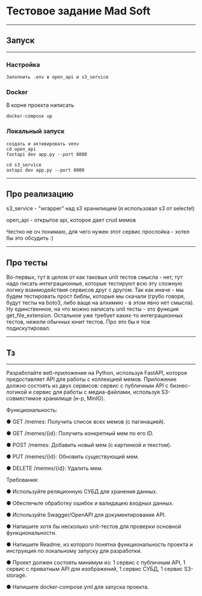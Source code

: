 # Тестовое задание Mad Soft
___

##  Запуск
___
### Настройка

    Заполнить .env в open_api и s3_service 

### Docker

В корне проекта написать

    docker-compose up 

### Локальный запуск
    создать и активировать venv
    cd open_api
    fastapi dev app.py --port 8080
    
    cd s3_service
    astapi dev app.py --port 8000


___
## Про реализацию

s3_service - "wrapper" над s3 хранилищем (я использовал s3 от selectel)

open_api - открытое api, которое дает crud мемов

Честно не оч понимаю, для чего нужен этот сервис прослойка - хотел бы это обсудить :)
___
## Про тесты

Во-первых, тут в целом от как таковых unit тестов смысла - нет, тут надо писать интеграционные, которые тестируют всю эту сложную логику взаимодействия сервисов друг с другом.
Так как иначе - мы будем тестировать прост библы, которые мы скачали (грубо говоря, будут тесты на boto3, либо ваще на алхимию - в этом явно нет смысла). 
Ну единственное, на что можно написать unit тесты - это функция get_file_extension.
Остальное уже требует каких-то интеграционных тестов, нежели обычных юнит тестов.
Про это бы я тож подискутировал.
___
## Тз
___
Разработайте веб-приложение на Python, используя FastAPI, которое предоставляет API для работы с коллекцией мемов. Приложение должно состоять из двух сервисов: сервис с публичным API с бизнес-логикой и сервис для работы с медиа-файлами, используя S3-совместимое хранилище (н-р, MinIO).     

Функциональность:

●  GET /memes: Получить список всех мемов (с пагинацией).

●  GET /memes/{id}: Получить конкретный мем по его ID.

●  POST /memes: Добавить новый мем (с картинкой и текстом).

●  PUT /memes/{id}: Обновить существующий мем.                                        

●  DELETE /memes/{id}: Удалить мем. 

Требования:                          

●  Используйте реляционную СУБД для хранения данных.

●  Обеспечьте обработку ошибок и валидацию входных данных.

●  Используйте Swagger/OpenAPI для документирования API.

●  Напишите хотя бы несколько unit-тестов для проверки основной      функциональности.

●  Напишите Readme, из которого понятна функциональность проекта и инструкция по локальному запуску для разработки.

●  Проект должен состоять минимум из: 1 сервис с публичным API, 1 сервис с приватным API для изображений, 1 сервис СУБД, 1 сервис S3-storage.

●  Напишите docker-compose.yml для запуска проекта.
